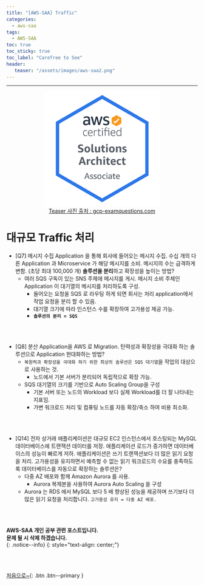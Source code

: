 ```yaml
---
title: "[AWS-SAA] Traffic"
categories:
  - aws-saa
tags:
  - AWS-SAA
toc: true
toc_sticky: true
toc_label: "Carefree to See"
header:
   teaser: "/assets/images/aws-saa2.png"
---
```

<!-- Created by Chae Seung Min - CarefreeLife
Visit my Programming blog: https://carefreelife98.github.io --> 
---

<div style="text-align: center;">
  <img src="/assets/images/aws-saa.png" alt="aws-saa_Procdess" width="60%" min-width="200px" itemprop="image"><br>
  <a href="https://www.gcp-examquestions.com/course/aws-certified-solutions-architect-associate-saa-c02-actual-exam/">Teaser 사진 출처 : gcp-examquestions.com</a>
</div>

# 대규모 Traffic 처리

- [Q7]
메시지 수집 Application 을 통해 회사에 들어오는 메시지 수집.
수십 개의 다른 Application 과 Microservice 가 해당 메시지를 소비.
메시지의 수는 급격하게 변함. (초당 최대 100,000 개)
**솔루션을 분리**하고 확장성을 높이는 방법?
    - 여러 SQS 구독이 있는 SNS 주제에 메시지를 게시.
    메시지 소비 주체인 Application 이 대기열의 메시지를 처리하도록 구성.
        - 들어오는 요청을 SQS 로 라우팅 하게 되면 회사는 처리 application에서 작업 요청을 분리 할 수 있음.
        - 대기열 크기에 따라 인스턴스 수를 확장하여 고가용성 제공 가능.
        - **`솔루션의 분리 = SQS`**

<br><br>

- [Q8]
분산 Application을 AWS 로 Migration.
탄력성과 확장성을 극대화 하는 솔루션으로 Application 현대화하는 방법?
    - `복원력과 확장성을 극대화 하기 위한 최상의 솔루션은 SQS 대기열`을 작업의 대상으로 사용하는 것.
        - 노드에서 기본 서버가 분리되어 독립적으로 확장 가능.
    - SQS 대기열의 크기를 기반으로 Auto Scaling Group을 구성
        - 기본 서버 또는 노드의 Workload 보다 실제 Workload를 더 잘 나타내는 지표임.
        - 가변 워크로드 처리 및 컴퓨팅 노드를 자동 확장/축소 하여 비용 최소화.

<br><br>

- [Q14]
전자 상거래 애플리케이션은 대규모 EC2 인스턴스에서 호스팅되는 MySQL 데이터베이스에 트랜잭션 데이터를 저장.
애플리케이션 로드가 증가하면 데이터베이스의 성능이 빠르게 저하.
애플리케이션은 쓰기 트랜잭션보다 더 많은 읽기 요청을 처리.
고가용성을 유지하면서 예측할 수 없는 읽기 워크로드의 수요를 충족하도록 데이터베이스를 자동으로 확장하는 솔루션은?
    - 다중 AZ 배포와 함께 Amazon Aurora 를 사용.
        - Aurora 복제본을 사용하여 Aurora Auto Scaling 을 구성
    - Aurora 는 RDS 에서 MySQL 보다 5 배 향상된 성능을 제공하며 쓰기보다 더 많은 읽기 요청을 처리합니다. `고가용성 유지 = 다중 AZ 배포.`

<br><br>






**AWS-SAA 개인 공부 관련 포스트입니다.** <br>
**문제 될 시 삭제 하겠습니다.** <br>
{: .notice--info}
{: style="text-align: center;"}

<br><br>

[처음으로~](#){: .btn .btn--primary }